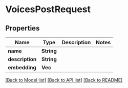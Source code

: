 # VoicesPostRequest

## Properties

Name | Type | Description | Notes
------------ | ------------- | ------------- | -------------
**name** | **String** |  | 
**description** | **String** |  | 
**embedding** | **Vec<f64>** |  | 

[[Back to Model list]](../README.md#documentation-for-models) [[Back to API list]](../README.md#documentation-for-api-endpoints) [[Back to README]](../README.md)


